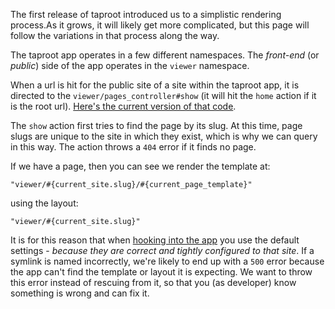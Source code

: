 The first release of taproot introduced us to a simplistic rendering process.As it grows, it will likely get more complicated, but this page will follow the variations in that process along the way.

The taproot app operates in a few different namespaces. The *front-end* (or *public*) side of the app operates in the `viewer` namespace.

When a url is hit for the public site of a site within the taproot app, it is directed to the `viewer/pages_controller#show` (it will hit the `home` action if it is the root url). [Here's the current version of that code](https://github.com/seancdavis/sapwood/blob/master/app/controllers/viewer/pages_controller.rb#L10-20).

The `show` action first tries to find the page by its slug. At this time, page slugs are unique to the site in which they exist, which is why we can query in this way. The action throws a `404` error if it finds no page.

If we have a page, then you can see we render the template at:

```text
"viewer/#{current_site.slug}/#{current_page_template}"
```

using the layout:

```text
"viewer/#{current_site.slug}"
```

It is for this reason that when [hooking into the app](/docs/writing_code/hooking_into_rails) you use the default settings - *because they are correct and tightly configured to that site*. If a symlink is named incorrectly, we're likely to end up with a `500` error because the app can't find the template or layout it is expecting. We want to throw this error instead of rescuing from it, so that you (as developer) know something is wrong and can fix it.
